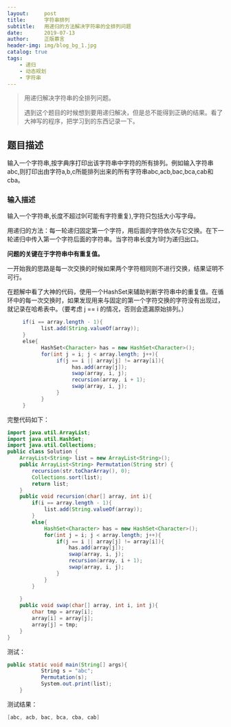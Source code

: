 ```yaml
---
layout:     post
title:      字符串排列
subtitle:   用递归的方法解决字符串的全排列问题
date:       2019-07-13
author:     正版慕言
header-img: img/blog_bg_1.jpg
catalog: true
tags:
    - 递归
    - 动态规划
    - 字符串
---
```


>用递归解决字符串的全排列问题。
>
>遇到这个题目的时候想到要用递归解决，但是总不能得到正确的结果。看了大神写的程序，把学习到的东西记录一下。

##  题目描述
输入一个字符串,按字典序打印出该字符串中字符的所有排列。例如输入字符串abc,则打印出由字符a,b,c所能排列出来的所有字符串abc,acb,bac,bca,cab和cba。


### 输入描述
输入一个字符串,长度不超过9(可能有字符重复),字符只包括大小写字母。

用递归的方法：每一轮递归固定第一个字符，用后面的字符依次与它交换。在下一轮递归中传入第一个字符后面的字符串。当字符串长度为1时为递归出口。

**问题的关键在于字符串中有重复值。**

一开始我的思路是每一次交换的时候如果两个字符相同则不进行交换，结果证明不可行。

在题解中看了大神的代码，使用一个HashSet来辅助判断字符串中的重复值。在循环中的每一次交换时，如果发现用来与固定的第一个字符交换的字符没有出现过，就记录在哈希表中。（要考虑 j == i 的情况，否则会遗漏原始排列。）

```java
     if(i == array.length - 1){
           list.add(String.valueOf(array));
     }
     else{
           HashSet<Character> has = new HashSet<Character>();
           for(int j = i; j < array.length; j++){
                if(j == i || array[j] != array[i]){
                     has.add(array[j]);
                     swap(array, i, j);
                     recursion(array, i + 1);
                     swap(array, i, j);
                }
           }
     }
```

完整代码如下：
```java
import java.util.ArrayList;
import java.util.HashSet;
import java.util.Collections;
public class Solution {
    ArrayList<String> list = new ArrayList<String>();
    public ArrayList<String> Permutation(String str) {
        recursion(str.toCharArray(), 0);
        Collections.sort(list);
		return list;
    }
    public void recursion(char[] array, int i){
		if(i == array.length - 1){
			list.add(String.valueOf(array));
		}
		else{
			HashSet<Character> has = new HashSet<Character>();
			for(int j = i; j < array.length; j++){
				if(j == i || array[j] != array[i]){
					has.add(array[j]);
					swap(array, i, j);
					recursion(array, i + 1);
					swap(array, i, j);
				}
			}
		}
		
	}
	public void swap(char[] array, int i, int j){
		char tmp = array[i];
		array[i] = array[j];
		array[j] = tmp;
	}
}
```

测试：
```java
public static void main(String[] args){
           String s = "abc";
           Permutation(s);
           System.out.print(list);
    }
```
测试结果：
```java
[abc, acb, bac, bca, cba, cab]
```